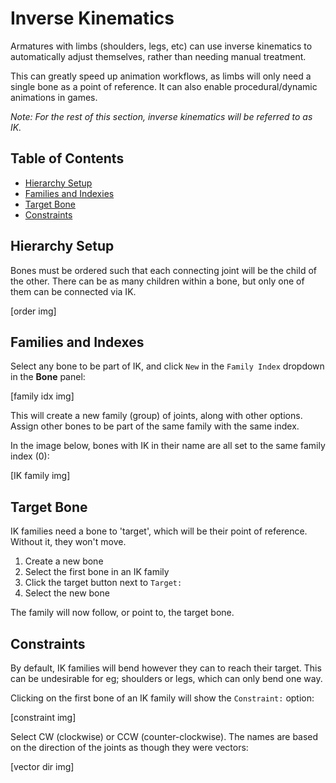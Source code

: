 # Inverse Kinematics

Armatures with limbs (shoulders, legs, etc) can use inverse kinematics to
automatically adjust themselves, rather than needing manual treatment.

This can greatly speed up animation workflows, as limbs will only need a single
bone as a point of reference. It can also enable procedural/dynamic animations
in games.

_Note: For the rest of this section, inverse kinematics will be referred to as
IK._

## Table of Contents

- [Hierarchy Setup](#hierarchy-setup)
- [Families and Indexies](#families-and-indexes)
- [Target Bone](#target-bone)
- [Constraints](#constraints)

## Hierarchy Setup

Bones must be ordered such that each connecting joint will be the child of the
other. There can be as many children within a bone, but only one of them can be
connected via IK.

[order img]

## Families and Indexes

Select any bone to be part of IK, and click `New` in the `Family Index` dropdown
in the **Bone** panel:

[family idx img]

This will create a new family (group) of joints, along with other options.
Assign other bones to be part of the same family with the same index.

In the image below, bones with IK in their name are all set to the same family
index (0):

[IK family img]

## Target Bone

IK families need a bone to 'target', which will be their point of reference.
Without it, they won't move.

1. Create a new bone
2. Select the first bone in an IK family
3. Click the target button next to `Target:`
4. Select the new bone

The family will now follow, or point to, the target bone.

## Constraints

By default, IK families will bend however they can to reach their target. This
can be undesirable for eg; shoulders or legs, which can only bend one way.

Clicking on the first bone of an IK family will show the `Constraint:` option:

[constraint img]

Select CW (clockwise) or CCW (counter-clockwise). The names are based on the
direction of the joints as though they were vectors:

[vector dir img]
